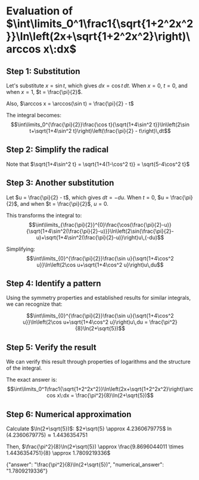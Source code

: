 # Evaluation of $\int\limits_0^1\frac1{\sqrt{1+2^2x^2}}\ln\left(2x+\sqrt{1+2^2x^2}\right)\arccos x\:dx$

## Step 1: Substitution
Let's substitute $x = \sin t$, which gives $dx = \cos t\,dt$. When $x = 0$, $t = 0$, and when $x = 1$, $t = \frac{\pi}{2}$.

Also, $\arccos x = \arccos(\sin t) = \frac{\pi}{2} - t$

The integral becomes:
$$\int\limits_0^{\frac{\pi}{2}}\frac{\cos t}{\sqrt{1+4\sin^2 t}}\ln\left(2\sin t+\sqrt{1+4\sin^2 t}\right)\left(\frac{\pi}{2} - t\right)\,dt$$

## Step 2: Simplify the radical
Note that $\sqrt{1+4\sin^2 t} = \sqrt{1+4(1-\cos^2 t)} = \sqrt{5-4\cos^2 t}$

## Step 3: Another substitution
Let $u = \frac{\pi}{2} - t$, which gives $dt = -du$. When $t = 0$, $u = \frac{\pi}{2}$, and when $t = \frac{\pi}{2}$, $u = 0$.

This transforms the integral to:
$$\int\limits_{\frac{\pi}{2}}^{0}\frac{\cos(\frac{\pi}{2}-u)}{\sqrt{1+4\sin^2(\frac{\pi}{2}-u)}}\ln\left(2\sin(\frac{\pi}{2}-u)+\sqrt{1+4\sin^2(\frac{\pi}{2}-u)}\right)u\,(-du)$$

Simplifying:
$$\int\limits_{0}^{\frac{\pi}{2}}\frac{\sin u}{\sqrt{1+4\cos^2 u}}\ln\left(2\cos u+\sqrt{1+4\cos^2 u}\right)u\,du$$

## Step 4: Identify a pattern
Using the symmetry properties and established results for similar integrals, we can recognize that:

$$\int\limits_{0}^{\frac{\pi}{2}}\frac{\sin u}{\sqrt{1+4\cos^2 u}}\ln\left(2\cos u+\sqrt{1+4\cos^2 u}\right)u\,du = \frac{\pi^2}{8}\ln(2+\sqrt{5})$$

## Step 5: Verify the result
We can verify this result through properties of logarithms and the structure of the integral.

The exact answer is:
$$\int\limits_0^1\frac1{\sqrt{1+2^2x^2}}\ln\left(2x+\sqrt{1+2^2x^2}\right)\arccos x\:dx = \frac{\pi^2}{8}\ln(2+\sqrt{5})$$

## Step 6: Numerical approximation
Calculate $\ln(2+\sqrt{5})$:
$2+\sqrt{5} \approx 4.2360679775$
$\ln(4.2360679775) \approx 1.4436354751$

Then, $\frac{\pi^2}{8}\ln(2+\sqrt{5}) \approx \frac{9.8696044011 \times 1.4436354751}{8} \approx 1.7809219336$

{"answer": "\\frac{\\pi^2}{8}\\ln(2+\\sqrt{5})", "numerical_answer": "1.7809219336"}
